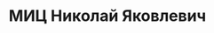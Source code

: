 ---
title: МИЦ Николай Яковлевич
description: 'Род. 04.12.1889, Полтавская обл., с. Тахтоулово, украинец, обр.: среднее
  музыкальное, Киев.студия муз.драмы, б/п. Проживал: г. Днепропетровск, ул. Торговая,
  7 - 13. Дирижер Украинской хоровой капеллы при Днепропетр.обл.комитете искусств

  Арестован 03.08.1937. Обв. по ст. 54-8, 11 УК УССР. Приговор: выездная сессия ВК
  ВС СССР, 28.10.1937 – ВМН с конфискацией имущества. Расстрелян 29.10.1937, г.Киев.

  Реабилитирован ВК ВС СССР 12.10.1957'
---